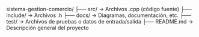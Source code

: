 sistema-gestion-comercio/
├── src/           → Archivos .cpp (código fuente)
├── include/       → Archivos .h
├── docs/          → Diagramas, documentación, etc.
├── test/          → Archivos de pruebas o datos de entrada/salida
├── README.md      → Descripción general del proyecto